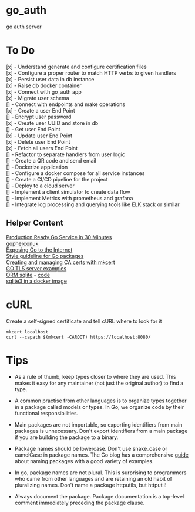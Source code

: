 # go_auth
go auth server

# To Do
[x] - Understand generate and configure certification files       
[x] - Configure a proper router to match HTTP verbs to given handlers      
[x] - Persist user data in db instance   
    [x] - Raise db docker container      
    [x] - Connect with go_auth app       
    [x] - Migrate user schema          
    [] - Connect with endpoints and make operations             
        [x] - Create a user End Point               
            [] - Encrypt user password              
            [x] - Create user UUID and store in db              
        [] - Get user End Point             
        [x] - Update user End Point                 
        [x] - Delete user End Point                 
        [x] - Fetch all users End Point                 
[] - Refactor to separate handlers from user logic              
[] - Create a QR code and send email                
[] - Dockerize application                  
    [] - Configure a docker compose for all service instances               
[] - Create a CI/CD pipeline for the project                
[] - Deploy to a cloud server               
[] - Implement a client simulator to create data flow               
[] - Implement Metrics with prometheus and grafana                  
[] - Integrate log processing and querying tools like ELK stack or similar                  

## Helper Content
[Production Ready Go Service in 30 Minutes](https://www.youtube.com/watch?v=wxkEQxvxs3w)         
[gopherconuk](https://github.com/dlsniper/gopherconuk)         
[Exposing Go to the Internet](https://blog.cloudflare.com/exposing-go-on-the-internet/)      
[Style guideline for Go packages](https://rakyll.org/style-packages/)       
[Creating and managing CA certs with mkcert](https://github.com/FiloSottile/mkcert)       
[GO TLS server examples](https://gist.github.com/denji/12b3a568f092ab951456)        
[ORM sqlite](https://www.youtube.com/watch?v=VAGodyl84OY) - [code](https://gist.github.com/elliotforbes/e241eaa8cc9d7bf3ec75b333e891d422)       
[sqlite3 in a docker image](https://devopsheaven.com/sqlite/backup/restore/dump/databases/docker/2017/10/10/sqlite-backup-restore-docker.html)

# cURL
Create a self-signed certificate and tell cURL where to look for it
```
mkcert localhost
curl --capath $(mkcert -CAROOT) https://localhost:8080/
```

# Tips
- As a rule of thumb, keep types closer to where they are used. This makes it easy for any maintainer (not just the original author) to find a type. 

- A common practise from other languages is to organize types together in a package called models or types. In Go, we organize code by their functional responsibilities.

- Main packages are not importable, so exporting identifiers from main packages is unnecessary. Don't export identifiers from a main package if you are building the package to a binary.

- Package names should be lowercase. Don't use snake_case or camelCase in package names. The Go blog has a comprehensive [guide](https://blog.golang.org/package-names) about naming packages with a good variety of examples.

- In go, package names are not plural. This is surprising to programmers who came from other languages and are retaining an old habit of pluralizing names. Don't name a package httputils, but httputil!

- Always document the package. Package documentation is a top-level comment immediately preceding the package clause.



